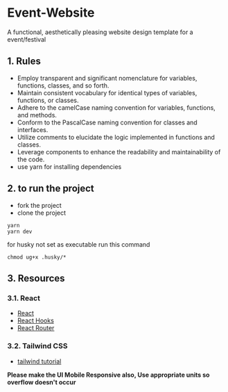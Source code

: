 # Event-Website
A functional, aesthetically pleasing website design template for a event/festival

## 1. Rules

- Employ transparent and significant nomenclature for variables, functions, classes, and so forth.
- Maintain consistent vocabulary for identical types of variables, functions, or classes.
- Adhere to the camelCase naming convention for variables, functions, and methods.
- Conform to the PascalCase naming convention for classes and interfaces.
- Utilize comments to elucidate the logic implemented in functions and classes.
- Leverage components to enhance the readability and maintainability of the code.
- use yarn for installing dependencies




## 2. to run the project

- fork the project
- clone the project

```
yarn
yarn dev
```

for husky not set as executable run this command


```
chmod ug+x .husky/*
```


## 3. Resources

### 3.1. React
- [React](https://reactjs.org/)
- [React Hooks](https://reactjs.org/docs/hooks-intro.html)
- [React Router](https://reactrouter.com/web/guides/quick-start)

### 3.2. Tailwind CSS

- [tailwind tutorial](https://flexiple.com/css/tailwind-css-cheat-sheet)



__Please make the UI Mobile Responsive also, Use appropriate units so overflow doesn't occur__
